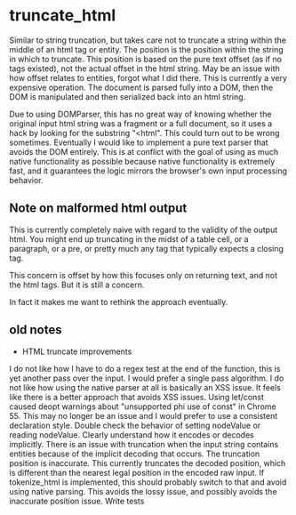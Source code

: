 # truncate_html
Similar to string truncation, but takes care not to truncate a string within the middle of an html tag or entity. The position is the position within the string in which to truncate. This position is based on the pure text offset (as if no tags existed), not the actual offset in the html string. May be an issue with how offset relates to entities, forgot what I did there. This is currently a very expensive operation. The document is parsed fully into a DOM, then the DOM is manipulated and then serialized back into an html string.

Due to using DOMParser, this has no great way of knowing whether the original input html string was a fragment or a full document, so it uses a hack by looking for the substring "<html". This could turn out to be wrong sometimes. Eventually I would like to implement a pure text parser that avoids the DOM entirely. This is at conflict with the goal of using as much native functionality as possible because native functionality is extremely fast, and it guarantees the logic mirrors the browser's own input processing behavior.

## Note on malformed html output
This is currently completely naive with regard to the validity of the output html. You might end up truncating in the midst of a table cell, or a paragraph, or a pre, or pretty much any tag that typically expects a closing tag.

This concern is offset by how this focuses only on returning text, and not the html tags. But it is still a concern.

In fact it makes me want to rethink the approach eventually.


## old notes
* HTML truncate improvements

I do not like how I have to do a regex test at the end of the function, this is yet another pass over the input. I would prefer a single pass algorithm.
I do not like how using the native parser at all is basically an XSS issue. It feels like there is a better approach that avoids XSS issues.
Using let/const caused deopt warnings about "unsupported phi use of const" in Chrome 55. This may no longer be an issue and I would prefer to use a consistent declaration style.
Double check the behavior of setting nodeValue or reading nodeValue. Clearly understand how it encodes or decodes implicitly.
There is an issue with truncation when the input string contains entities because of the implicit decoding that occurs. The truncation position is inaccurate. This currently truncates the decoded position, which is different than the nearest legal position in the encoded raw input.
If tokenize_html is implemented, this should probably switch to that and avoid using native parsing. This avoids the lossy issue, and possibly avoids the inaccurate position issue.
Write tests

